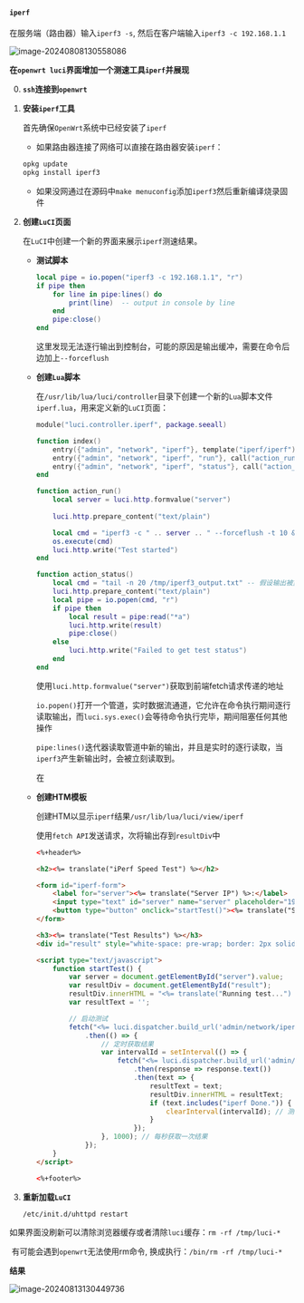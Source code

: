 #### `iperf`

在服务端（路由器）输入`iperf3 -s`, 然后在客户端输入`iperf3 -c 192.168.1.1`

![image-20240808130558086](/home/bhhh/snap/typora/90/.config/Typora/typora-user-images/image-20240808130558086.png)

**在`openwrt luci`界面增加一个测速工具`iperf`并展现**

0. **`ssh`连接到`openwrt`**

1. **安装`iperf`工具**

   首先确保`OpenWrt`系统中已经安装了`iperf`

   * 如果路由器连接了网络可以直接在路由器安装`iperf`：

   ```cmd
   opkg update
   opkg install iperf3
   ```

   * 如果没网通过在源码中`make menuconfig`添加`iperf3`然后重新编译烧录固件

2. **创建`LuCI`页面**

   在`LuCI`中创建一个新的界面来展示`iperf`测速结果。

   * **测试脚本**

     ```lua
     local pipe = io.popen("iperf3 -c 192.168.1.1", "r")
     if pipe then
         for line in pipe:lines() do
             print(line)  -- output in console by line
         end
         pipe:close()
     end
     ```

     这里发现无法逐行输出到控制台，可能的原因是输出缓冲，需要在命令后边加上`--forceflush`

   

   - **创建`Lua`脚本**

     在`/usr/lib/lua/luci/controller`目录下创建一个新的`Lua`脚本文件`iperf.lua`，用来定义新的`LuCI`页面：

     ```lua
     module("luci.controller.iperf", package.seeall)
     
     function index()
         entry({"admin", "network", "iperf"}, template("iperf/iperf"), _("iPerf Speed Test"), 30).dependent = false
         entry({"admin", "network", "iperf", "run"}, call("action_run")).leaf = true
         entry({"admin", "network", "iperf", "status"}, call("action_status")).leaf = true
     end
     
     function action_run()
         local server = luci.http.formvalue("server")
         
         luci.http.prepare_content("text/plain")
     
         local cmd = "iperf3 -c " .. server .. " --forceflush -t 10 &"
         os.execute(cmd)
         luci.http.write("Test started")
     end
     
     function action_status()
         local cmd = "tail -n 20 /tmp/iperf3_output.txt" -- 假设输出被重定向到 /tmp/iperf3_output.txt
         luci.http.prepare_content("text/plain")
         local pipe = io.popen(cmd, "r")
         if pipe then
             local result = pipe:read("*a")
             luci.http.write(result)
             pipe:close()
         else
             luci.http.write("Failed to get test status")
         end
     end
     ```

     使用`luci.http.formvalue("server")`获取到前端fetch请求传递的地址

     `io.popen()`打开一个管道，实时数据流通道，它允许在命令执行期间逐行读取输出，而`luci.sys.exec()`会等待命令执行完毕，期间阻塞任何其他操作

     `pipe:lines()`迭代器读取管道中新的输出，并且是实时的逐行读取，当`iperf3`产生新输出时，会被立刻读取到。

     在

   - **创建HTM模板**

     创建HTM以显示`iperf`结果`/usr/lib/lua/luci/view/iperf`

     使用`fetch API`发送请求，次将输出存到`resultDiv`中
     
     ```html
     <%+header%>
     
     <h2><%= translate("iPerf Speed Test") %></h2>
     
     <form id="iperf-form">
         <label for="server"><%= translate("Server IP") %>:</label>
         <input type="text" id="server" name="server" placeholder="192.168.1.1">
         <button type="button" onclick="startTest()"><%= translate("Start Test") %></button>
     </form>
     
     <h3><%= translate("Test Results") %></h3>
     <div id="result" style="white-space: pre-wrap; border: 2px solid #ccc; padding: 10px; height: 450px; overflow-y: scroll;"></div>
     
     <script type="text/javascript">
         function startTest() {
             var server = document.getElementById("server").value;
             var resultDiv = document.getElementById("result");
             resultDiv.innerHTML = "<%= translate("Running test...") %>";
             var resultText = '';
     
             // 启动测试
             fetch("<%= luci.dispatcher.build_url('admin/network/iperf/run') %>?server=" + encodeURIComponent(server))
                 .then(() => {
                     // 定时获取结果
                     var intervalId = setInterval(() => {
                         fetch("<%= luci.dispatcher.build_url('admin/network/iperf/status') %>")
                             .then(response => response.text())
                             .then(text => {
                                 resultText = text;
                                 resultDiv.innerHTML = resultText;
                                 if (text.includes("iperf Done.")) {
                                     clearInterval(intervalId); // 测试完成后停止获取
                                 }
                             });
                     }, 1000); // 每秒获取一次结果
                 });
         }
     </script>
     
     <%+footer%>
     ```

4. **重新加载`LuCI`**

   ```sh
   /etc/init.d/uhttpd restart
   ```

​	如果界面没刷新可以清除浏览器缓存或者清除`luci`缓存：`rm -rf /tmp/luci-*`

​	有可能会遇到`openwrt`无法使用rm命令, 换成执行：`/bin/rm -rf /tmp/luci-*`

**结果**

![image-20240813130449736](/home/bhhh/snap/typora/90/.config/Typora/typora-user-images/image-20240813130449736.png)

